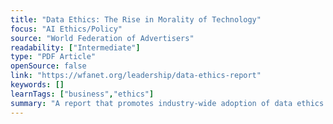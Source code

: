 ```yaml
---
title: "Data Ethics: The Rise in Morality of Technology"
focus: "AI Ethics/Policy"
source: "World Federation of Advertisers"
readability: ["Intermediate"]
type: "PDF Article"
openSource: false
link: "https://wfanet.org/leadership/data-ethics-report"
keywords: []
learnTags: ["business","ethics"]
summary: "A report that promotes industry-wide adoption of data ethics principles into company policy, raising awareness and empowering responsible decision-making. "
---
```

